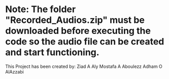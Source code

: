 # Note: The folder "Recorded_Audios.zip" must be downloaded before executing the code so the audio file can be created and start functioning.
This Project has been created by:
Ziad A Aly
Mostafa A Aboulezz
Adham O AlAzzabi
